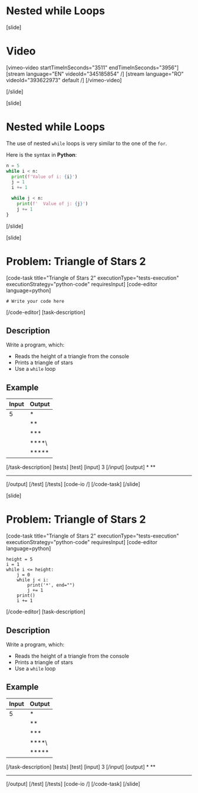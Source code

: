 # Nested while Loops

[slide]
# Video

[vimeo-video startTimeInSeconds="3511" endTimeInSeconds="3956"]
[stream language="EN" videoId="345185854"  /]
[stream language="RO" videoId="393622973" default /]
[/vimeo-video]

[/slide]


[slide]
# Nested while Loops
The use of nested `while` loops is very similar to the one of the `for`.

Here is the syntax in **Python**:
```py live
n = 5
while i < n:
  print(f'Value of i: {i}')
  j = 1
  i += 1

  while j < n:
    print(f'  Value of j: {j}')
    j += 1
}
```
[/slide]

[slide]
# Problem: Triangle of Stars 2
[code-task title="Triangle of Stars 2" executionType="tests-execution" executionStrategy="python-code" requiresInput]
[code-editor language=python]
```
# Write your code here
```
[/code-editor]
[task-description]
## Description
Write a program, which:

* Reads the height of a triangle from the console
* Prints a triangle of stars
* Use a `while` loop

## Example
| **Input** | **Output** |
| --- | --- |
| 5 | \* |
| | \*\* |
| | \*\*\* |
| | \*\*\*\*\ |
| | \*\*\*\*\* |
[/task-description]
[tests]
[test]
[input]
3
[/input]
[output]
*
**
***
[/output]
[/test]
[/tests]
[code-io /]
[/code-task]
[/slide]

[slide]
# Problem: Triangle of Stars 2
[code-task title="Triangle of Stars 2" executionType="tests-execution" executionStrategy="python-code" requiresInput]
[code-editor language=python]
```
height = 5
i = 1
while i <= height:
    j = 0
    while j < i:
        print('*', end="")
        j += 1
    print()
    i += 1
```
[/code-editor]
[task-description]
## Description
Write a program, which:

* Reads the height of a triangle from the console
* Prints a triangle of stars
* Use a `while` loop

## Example
| **Input** | **Output** |
| --- | --- |
| 5 | \* |
| | \*\* |
| | \*\*\* |
| | \*\*\*\*\ |
| | \*\*\*\*\* |
[/task-description]
[tests]
[test]
[input]
3
[/input]
[output]
*
**
***
[/output]
[/test]
[/tests]
[code-io /]
[/code-task]
[/slide]
